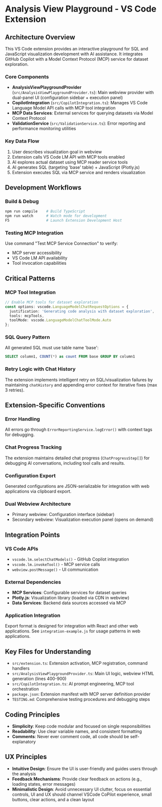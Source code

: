 # Analysis View Playground - VS Code Extension

## Architecture Overview

This VS Code extension provides an interactive playground for SQL and JavaScript visualization development with AI assistance. It integrates GitHub Copilot with a Model Context Protocol (MCP) service for dataset exploration.

### Core Components

- **AnalysisViewPlaygroundProvider** (`src/AnalysisViewPlaygroundProvider.ts`): Main webview provider with dual-panel UI (configuration sidebar + execution panel)
- **CopilotIntegration** (`src/CopilotIntegration.ts`): Manages VS Code Language Model API calls with MCP tool integration
- **MCP Data Services**: External services for querying datasets via Model Context Protocol
- **ValidationService** (`src/ValidationService.ts`): Error reporting and performance monitoring utilities

### Key Data Flow

1. User describes visualization goal in webview
2. Extension calls VS Code LM API with MCP tools enabled
3. AI explores actual dataset using MCP reader service tools
4. AI generates SQL (targeting 'base' table) + JavaScript (Plotly.js)
5. Extension executes SQL via MCP service and renders visualization

## Development Workflows

### Build & Debug
```bash
npm run compile    # Build TypeScript
npm run watch      # Watch mode for development
F5                 # Launch Extension Development Host
```

### Testing MCP Integration
Use command "Test MCP Service Connection" to verify:
- MCP server accessibility
- VS Code LM API availability  
- Tool invocation capabilities

## Critical Patterns

### MCP Tool Integration
```typescript
// Enable MCP tools for dataset exploration
const options: vscode.LanguageModelChatRequestOptions = {
  justification: 'Generating code analysis with dataset exploration',
  tools: mcpTools,
  toolMode: vscode.LanguageModelChatToolMode.Auto
};
```

### SQL Query Pattern
All generated SQL must use table name 'base':
```sql
SELECT column1, COUNT(*) as count FROM base GROUP BY column1
```

### Retry Logic with Chat History
The extension implements intelligent retry on SQL/visualization failures by maintaining `chatHistory` and appending error context for iterative fixes (max 3 retries).


## Extension-Specific Conventions

### Error Handling
All errors go through `ErrorReportingService.logError()` with context tags for debugging.

### Chat Progress Tracking
The extension maintains detailed chat progress (`ChatProgressStep[]`) for debugging AI conversations, including tool calls and results.

### Configuration Export
Generated configurations are JSON-serializable for integration with web applications via clipboard export.

### Dual Webview Architecture
- Primary webview: Configuration interface (sidebar)
- Secondary webview: Visualization execution panel (opens on demand)

## Integration Points

### VS Code APIs
- `vscode.lm.selectChatModels()` - GitHub Copilot integration
- `vscode.lm.invokeTool()` - MCP service calls
- `webview.postMessage()` - UI communication

### External Dependencies
- **MCP Services**: Configurable services for dataset queries
- **Plotly.js**: Visualization library (loaded via CDN in webview)
- **Data Services**: Backend data sources accessed via MCP

### Application Integration
Export format is designed for integration with React and other web applications. See `integration-example.js` for usage patterns in web applications.

## Key Files for Understanding

- `src/extension.ts`: Extension activation, MCP registration, command handlers
- `src/AnalysisViewPlaygroundProvider.ts`: Main UI logic, webview HTML generation (lines 400-900)
- `src/CopilotIntegration.ts`: AI prompt engineering, MCP tool orchestration  
- `package.json`: Extension manifest with MCP server definition provider
- `TESTING.md`: Comprehensive testing procedures and debugging steps


## Coding Principles
- **Simplicity**: Keep code modular and focused on single responsibilities
- **Readability**: Use clear variable names, and consistent formatting
- **Comments**: Never ever comment code, all code should be self-explanatory

## UX Principles
- **Intuitive Design**: Ensure the UI is user-friendly and guides users through the analysis
- **Feedback Mechanisms**: Provide clear feedback on actions (e.g., loading states, error messages)
- **Minimalistic Design**: Avoid unnecessary UI clutter, focus on essential controls, UI and UX should channel VSCode CoPilot experience, small buttons, clear actions, and a clean layout